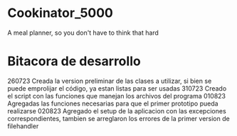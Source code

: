 # Cookinator_5000
A meal planner, so you don't have to think that hard
# Bitacora de desarrollo
260723 Creada la version preliminar de las clases a utilizar, si bien se puede emprolijar el código, ya estan listas para ser usadas
310723 Creado el script con las funciones que manejan los archivos del programa
010823 Agregadas las funciones necesarias para que el primer prototipo pueda realizarse
020823 Agregado el setup de la aplicacion con las excepciones correspondientes, tambien se arreglaron los errores de la primer version de filehandler
